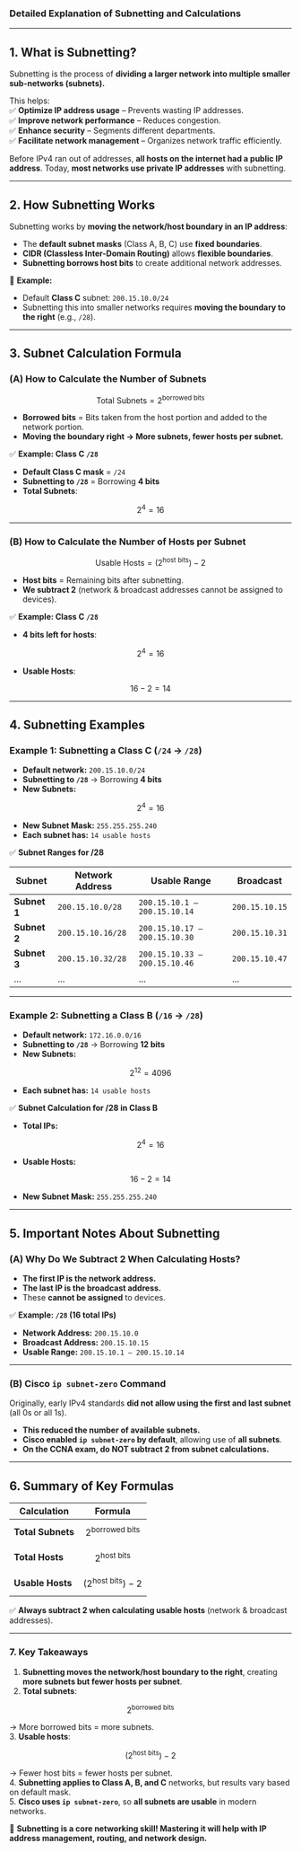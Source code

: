 ### **Detailed Explanation of Subnetting and Calculations**

---

## **1. What is Subnetting?**

Subnetting is the process of **dividing a larger network into multiple smaller sub-networks (subnets).**

This helps:  
✅ **Optimize IP address usage** – Prevents wasting IP addresses.  
✅ **Improve network performance** – Reduces congestion.  
✅ **Enhance security** – Segments different departments.  
✅ **Facilitate network management** – Organizes network traffic efficiently.

Before IPv4 ran out of addresses, **all hosts on the internet had a public IP address**. Today, **most networks use private IP addresses** with subnetting.

---

## **2. How Subnetting Works**

Subnetting works by **moving the network/host boundary in an IP address**:

- The **default subnet masks** (Class A, B, C) use **fixed boundaries**.
- **CIDR (Classless Inter-Domain Routing)** allows **flexible boundaries**.
- **Subnetting borrows host bits** to create additional network addresses.

📌 **Example:**

- Default **Class C** subnet: `200.15.10.0/24`
- Subnetting this into smaller networks requires **moving the boundary to the right** (e.g., `/28`).

---

## **3. Subnet Calculation Formula**

### **(A) How to Calculate the Number of Subnets**

$$
\text{Total Subnets} = 2^{\text{borrowed bits}}
$$

- **Borrowed bits** = Bits taken from the host portion and added to the network portion.
- **Moving the boundary right → More subnets, fewer hosts per subnet.**

✅ **Example: Class C `/28`**

- **Default Class C mask** = `/24`
- **Subnetting to `/28`** = Borrowing **4 bits**
- **Total Subnets**:

$$
2^4 = 16
$$

---

### **(B) How to Calculate the Number of Hosts per Subnet**

$$
\text{Usable Hosts} = (2^{\text{host bits}}) - 2
$$

- **Host bits** = Remaining bits after subnetting.
- **We subtract 2** (network & broadcast addresses cannot be assigned to devices).

✅ **Example: Class C `/28`**

- **4 bits left for hosts**:

$$
2^4 = 16
$$

- **Usable Hosts**:

$$
16 - 2 = 14
$$

---

## **4. Subnetting Examples**

### **Example 1: Subnetting a Class C (`/24` → `/28`)**

- **Default network:** `200.15.10.0/24`
- **Subnetting to `/28`** → Borrowing **4 bits**
- **New Subnets:**

$$
2^4 = 16
$$

- **New Subnet Mask:** `255.255.255.240`
- **Each subnet has:** `14 usable hosts`

✅ **Subnet Ranges for /28**

| **Subnet** | **Network Address** | **Usable Range** | **Broadcast** |
|------------|---------------------|------------------|---------------|
| **Subnet 1** | `200.15.10.0/28` | `200.15.10.1 – 200.15.10.14` | `200.15.10.15` |
| **Subnet 2** | `200.15.10.16/28` | `200.15.10.17 – 200.15.10.30` | `200.15.10.31` |
| **Subnet 3** | `200.15.10.32/28` | `200.15.10.33 – 200.15.10.46` | `200.15.10.47` |
| ... | ... | ... | ... |

---

### **Example 2: Subnetting a Class B (`/16` → `/28`)**

- **Default network:** `172.16.0.0/16`
- **Subnetting to `/28`** → Borrowing **12 bits**
- **New Subnets:**

$$
2^{12} = 4096
$$

- **Each subnet has:** `14 usable hosts`

✅ **Subnet Calculation for /28 in Class B**

- **Total IPs:**

$$
2^4 = 16
$$

- **Usable Hosts:**

$$
16 - 2 = 14
$$

- **New Subnet Mask:** `255.255.255.240`

---

## **5. Important Notes About Subnetting**

### **(A) Why Do We Subtract 2 When Calculating Hosts?**

- **The first IP is the network address.**
- **The last IP is the broadcast address.**
- These **cannot be assigned** to devices.

✅ **Example: `/28` (16 total IPs)**

- **Network Address:** `200.15.10.0`
- **Broadcast Address:** `200.15.10.15`
- **Usable Range:** `200.15.10.1 – 200.15.10.14`

---

### **(B) Cisco `ip subnet-zero` Command**

Originally, early IPv4 standards **did not allow using the first and last subnet** (all 0s or all 1s).

- **This reduced the number of available subnets.**
- **Cisco enabled `ip subnet-zero` by default**, allowing use of **all subnets**.
- **On the CCNA exam, do NOT subtract 2 from subnet calculations.**

---

## **6. Summary of Key Formulas**

| **Calculation** | **Formula** |
|---------------|------------|
| **Total Subnets** | $$ 2^{\text{borrowed bits}} $$ |
| **Total Hosts** | $$ 2^{\text{host bits}} $$ |
| **Usable Hosts** | $$ (2^{\text{host bits}}) - 2 $$ |

✅ **Always subtract 2 when calculating usable hosts** (network & broadcast addresses).

---

### **7. Key Takeaways**

1. **Subnetting moves the network/host boundary to the right**, creating **more subnets but fewer hosts per subnet**.
2. **Total subnets**:

$$
2^{\text{borrowed bits}}
$$

→ More borrowed bits = more subnets.  
3. **Usable hosts**:

$$
(2^{\text{host bits}}) - 2
$$

→ Fewer host bits = fewer hosts per subnet.  
4. **Subnetting applies to Class A, B, and C** networks, but results vary based on default mask.  
5. **Cisco uses `ip subnet-zero`**, so **all subnets are usable** in modern networks.

🚀 **Subnetting is a core networking skill! Mastering it will help with IP address management, routing, and network design.**
